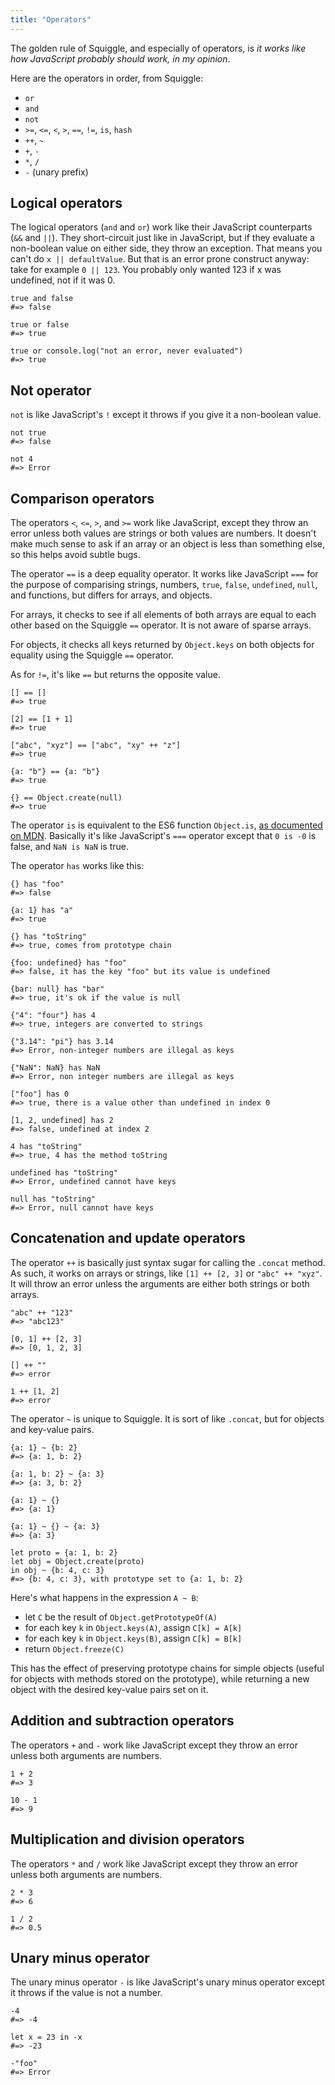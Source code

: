 ```yaml
---
title: "Operators"
---
```


The golden rule of Squiggle, and especially of operators, is *it works like how JavaScript probably should work, in my opinion*.

Here are the operators in order, from Squiggle:

- `or`
- `and`
- `not`
- `>=`, `<=`, `<`, `>`, `==`, `!=`, `is`, `hash`
- `++`, `~`
- `+`, `-`
- `*`, `/`
- `-` (unary prefix)

## Logical operators

The logical operators (`and` and `or`) work like their JavaScript counterparts
(`&&` and `||`). They short-circuit just like in JavaScript, but if they
evaluate a non-boolean value on either side, they throw an exception. That means
you can't do `x || defaultValue`. But that is an error prone construct anyway:
take for example `0 || 123`. You probably only wanted 123 if x was undefined,
not if it was 0.

```squiggle
true and false
#=> false

true or false
#=> true

true or console.log("not an error, never evaluated")
#=> true
```

## Not operator

`not` is like JavaScript's `!` except it throws if you give it a non-boolean
value.

```squiggle
not true
#=> false

not 4
#=> Error
```

## Comparison operators

The operators `<`, `<=`, `>`, and `>=` work like JavaScript, except they throw
an error unless both values are strings or both values are numbers. It doesn't
make much sense to ask if an array or an object is less than something else, so
this helps avoid subtle bugs.

The operator `==` is a deep equality operator. It works like JavaScript `===`
for the purpose of comparising strings, numbers, `true`, `false`, `undefined`,
`null`, and functions, but differs for arrays, and objects.

For arrays, it checks to see if all elements of both arrays are equal to each
other based on the Squiggle `==` operator. It is not aware of sparse arrays.

For objects, it checks all keys returned by `Object.keys` on both objects for
equality using the Squiggle `==` operator.

As for `!=`, it's like `==` but returns the opposite value.

```squiggle
[] == []
#=> true

[2] == [1 + 1]
#=> true

["abc", "xyz"] == ["abc", "xy" ++ "z"]
#=> true

{a: "b"} == {a: "b"}
#=> true

{} == Object.create(null)
#=> true
```

The operator `is` is equivalent to the ES6 function `Object.is`,
[as documented on MDN][object_is].
Basically it's like JavaScript's `===` operator except that
`0 is -0` is false, and `NaN is NaN` is true.

The operator `has` works like this:

```squiggle
{} has "foo"
#=> false

{a: 1} has "a"
#=> true

{} has "toString"
#=> true, comes from prototype chain

{foo: undefined} has "foo"
#=> false, it has the key "foo" but its value is undefined

{bar: null} has "bar"
#=> true, it's ok if the value is null

{"4": "four"} has 4
#=> true, integers are converted to strings

{"3.14": "pi"} has 3.14
#=> Error, non-integer numbers are illegal as keys

{"NaN": NaN} has NaN
#=> Error, non integer numbers are illegal as keys

["foo"] has 0
#=> true, there is a value other than undefined in index 0

[1, 2, undefined] has 2
#=> false, undefined at index 2

4 has "toString"
#=> true, 4 has the method toString

undefined has "toString"
#=> Error, undefined cannot have keys

null has "toString"
#=> Error, null cannot have keys
```

## Concatenation and update operators

The operator `++` is basically just syntax sugar for calling the `.concat`
method. As such, it works on arrays or strings, like `[1] ++ [2, 3]` or `"abc"
++ "xyz"`. It will throw an error unless the arguments are either both strings
or both arrays.

```squiggle
"abc" ++ "123"
#=> "abc123"

[0, 1] ++ [2, 3]
#=> [0, 1, 2, 3]

[] ++ ""
#=> error

1 ++ [1, 2]
#=> error
```

The operator `~` is unique to Squiggle. It is sort of like `.concat`, but for
objects and key-value pairs.

```squiggle
{a: 1} ~ {b: 2}
#=> {a: 1, b: 2}

{a: 1, b: 2} ~ {a: 3}
#=> {a: 3, b: 2}

{a: 1} ~ {}
#=> {a: 1}

{a: 1} ~ {} ~ {a: 3}
#=> {a: 3}

let proto = {a: 1, b: 2}
let obj = Object.create(proto)
in obj ~ {b: 4, c: 3}
#=> {b: 4, c: 3}, with prototype set to {a: 1, b: 2}
```

Here's what happens in the expression `A ~ B`:

- let `C` be the result of `Object.getPrototypeOf(A)`
- for each key `k` in `Object.keys(A)`, assign `C[k] = A[k]`
- for each key `k` in `Object.keys(B)`, assign `C[k] = B[k]`
- return `Object.freeze(C)`

This has the effect of preserving prototype chains for simple objects (useful
for objects with methods stored on the prototype), while returning a new object
with the desired key-value pairs set on it.

## Addition and subtraction operators

The operators `+` and `-` work like JavaScript except they throw an error unless
both arguments are numbers.

```squiggle
1 + 2
#=> 3

10 - 1
#=> 9
```

## Multiplication and division operators

The operators `*` and `/` work like JavaScript except they throw an error unless
both arguments are numbers.

```squiggle
2 * 3
#=> 6

1 / 2
#=> 0.5
```

## Unary minus operator

The unary minus operator `-` is like JavaScript's unary minus operator except it
throws if the value is not a number.

```squiggle
-4
#=> -4

let x = 23 in -x
#=> -23

-"foo"
#=> Error
```

[object_is]: https://developer.mozilla.org/en-US/docs/Web/JavaScript/Reference/Global_Objects/Object/is
